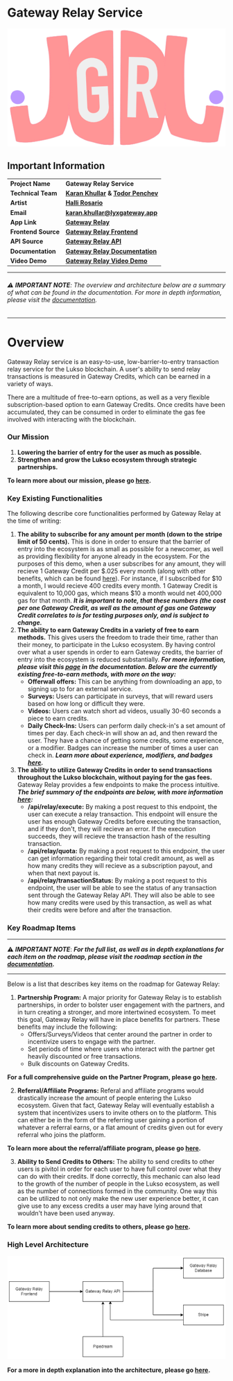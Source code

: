 # Gateway Relay Service
![Gateway Relay logo](assets/gateway-logo.png)
## Important Information
| | |
| - | - |
|**Project Name** |**Gateway Relay Service** |
| **Technical Team** | **[Karan Khullar](https://github.com/KoderKaran) & [Todor Penchev](https://github.com/toshko3331)** |
| **Artist** | **[Halli Rosario](https://linktr.ee/mellowed.eyes)** |
| **Email** | **karan.khullar@lyxgateway.app** |
| **App Link** | **[Gateway Relay](https://www.lyxgateway.app/dashboard)** |
| **Frontend Source** | **[Gateway Relay Frontend](https://github.com/KoderKaran/gateway-relay-web-frontend)** |
| **API Source** | **[Gateway Relay API](https://github.com/KoderKaran/gateway-relay-api-layer)** |
| **Documentation** | **[Gateway Relay Documentation](https://karan-khullar.gitbook.io/gateway/)** |
| **Video Demo** | **[Gateway Relay Video Demo](https://karan-khullar.gitbook.io/gateway/guides/user-guide/gateway-relay-demo)** |

___
###### ⚠️ **_IMPORTANT NOTE_**: The overview and architecture below are a summary of what can be found in the documentation. For more in depth information, please visit the [documentation](https://karan-khullar.gitbook.io/gateway/).
___

# Overview
Gateway Relay service is an easy-to-use, low-barrier-to-entry transaction relay service for the Lukso blockchain. A user's ability to send relay transactions is measured in Gateway Credits, which can be earned in a variety of ways.

There are a multitude of free-to-earn options, as well as a very flexible subscription-based option to earn Gateway Credits. Once credits have been accumulated, they can be consumed in order to eliminate the gas fee involved with interacting with the blockchain.

### Our Mission
1. **Lowering the barrier of entry for the user as much as possible.**
2. **Strengthen and grow the Lukso ecosystem through strategic partnerships.** 

**To learn more about our mission, please go [here](https://karan-khullar.gitbook.io/gateway/introduction/about-gateway-relay-service).**

### Key Existing Functionalities
The following describe core functionalities performed by Gateway Relay at the time of writing:
1. **The ability to subscribe for any amount per month (down to the stripe limit of 50 cents).** This is done in order to ensure that the barrier of entry into the ecosystem is as small as possible for a newcomer, as well as providing flexibility for anyone already in the ecosystem. For the purposes of this demo, when a user subscribes for any amount, they will recieve 1 Gateway Credit per $.025 every month (along with other benefits, which can be found [here](https://karan-khullar.gitbook.io/gateway/guides/functionality-guide#experience)). For instance, if I subscribed for $10 a month, I would recieve 400 credits every month. 1 Gateway Credit is equivalent to 10,000 gas, which means $10 a month would net 400,000 gas for that month. ***It is important to note, that these numbers (the cost per one Gateway Credit, as well as the amount of gas one Gateway Credit correlates to is for testing purposes only, and is subject to change.***
2. **The ability to earn Gateway Credits in a variety of free to earn methods.** This gives users the freedom to trade their time, rather than their money, to participate in the Lukso ecosystem. By having control over what a user spends in order to earn Gateway credits, the barrier of entry into the ecosystem is reduced substantially. ***For more information, please visit this [page](https://karan-khullar.gitbook.io/gateway/guides/functionality-guide#credit-sources) in the documentation. Below are the currently existing free-to-earn methods, with more on the way:***
	* **Offerwall offers:** This can be anything from downloading an app, to signing up to for an external service.
	* **Surveys:** Users can participate in surveys, that will reward users based on how long or difficult they were.
	* **Videos:** Users can watch short ad videos, usually 30-60 seconds a piece to earn credits.
	* **Daily Check-Ins:** Users can perform daily check-in's a set amount of times per day. Each check-in will show an ad, and then reward the user. They have a chance of getting some credits, some experience, or a modifier. Badges can increase the number of times a user can check in. ***Learn more about experience, modifiers, and badges [here](https://karan-khullar.gitbook.io/gateway/guides/functionality-guide#experience).***
3. **The ability to utilize Gateway Credits in order to send transactions throughout the Lukso blockchain, without paying for the gas fees.** Gateway Relay provides a few endpoints to make the process intuitive. ***The brief summary of the endpoints are below, with more information [here](https://karan-khullar.gitbook.io/gateway/reference/api-reference/relay):*** 
	*   **/api/relay/execute:** By making a post request to this endpoint, the user can execute a relay transaction. This endpoint will ensure the user has enough Gateway Credits before executing the transaction, and if they don't, they will recieve an error. If the execution succeeds, they will recieve the transaction hash of the resulting transaction.
	* **/api/relay/quota:** By making a post request to this endpoint, the user can get information regarding their total credit amount, as well as how many credits they will recieve as a subscription payout, and when that next payout is.
	* **/api/relay/transactionStatus:** By making a post request to this endpoint, the user will be able to see the status of any transaction sent through the Gateway Relay API. They will also be able to see how many credits were used by this transaction, as well as what their credits were before and after the transaction.

### Key Roadmap Items
___
⚠️ **_IMPORTANT NOTE_**: ***For the full list, as well as in depth explanations for each item on the roadmap, please visit the roadmap section in the [documentation](https://karan-khullar.gitbook.io/gateway/introduction/about-gateway-relay-service).***
___
Below is a list that describes key items on the roadmap for Gateway Relay:
1. **Partnership Program:** A major priority for Gateway Relay is to establish partnerships, in order to bolster user engagement with the partners, and in turn creating a stronger, and more intertwined ecosystem. To meet this goal, Gateway Relay will have in place benefits for partners. These benefits may include the following: 
	* Offers/Surveys/Videos that center around the partner in order to incentivize users to engage with the partner.
	* Set periods of time where users who interact with the partner get heavily discounted or free transactions.
	* Bulk discounts on Gateway Credits.

**For a full comprehensive guide on the Partner Program, please go [here](https://karan-khullar.gitbook.io/gateway/guides/partner-program-guide).**

2. **Referral/Affiliate Programs:** Referal and affiliate programs would drastically increase the amount of people entering the Lukso ecosystem. Given that fact, Gateway Relay will eventually establish a system that incentivizes users to invite others on to the platform. This can either be in the form of the referring user gaining a portion of whatever a referral earns, or a flat amount of credits given out for every referral who joins the platform.

**To learn more about the referral/affiliate program, please go [here](https://karan-khullar.gitbook.io/gateway/roadmap/credit-sources/referral-affiliate-program).**

3. **Ability to Send Credits to Others:** The ability to send credits to other users is pivitol in order for each user to have full control over what they can do with their credits. If done correctly, this mechanic can also lead to the growth of the number of people in the Lukso ecosystem, as well as the number of connections formed in the community. One way this can be utilized to not only make the new user experience better, it can give use to any excess credits a user may have lying around that wouldn't have been used anyway.

**To learn more about sending credits to others, please go [here](https://karan-khullar.gitbook.io/gateway/roadmap/credit-sources/sending-credits-to-others).**

### High Level Architecture
![High Level Architecture Diagram](assets/architecture.png)

**For a more in depth explanation into the architecture, please go [here](https://karan-khullar.gitbook.io/gateway/architecture/gateway-relay-architecture).**


